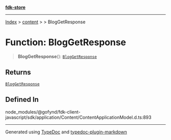 [**fdk-store**](../../../README.md)
***

[Index](../../../API.md) > [content](../../README.md) > [<internal>](../README.md) > BlogGetResponse

# Function: BlogGetResponse

> **BlogGetResponse**(): [`BlogGetResponse`](../type-aliases/type-alias.BlogGetResponse.md)

## Returns

[`BlogGetResponse`](../type-aliases/type-alias.BlogGetResponse.md)

## Defined In

node\_modules/@gofynd/fdk-client-javascript/sdk/application/Content/ContentApplicationModel.d.ts:893

***
Generated using [TypeDoc](https://typedoc.org/) and [typedoc-plugin-markdown](https://www.npmjs.com/package/typedoc-plugin-markdown)
